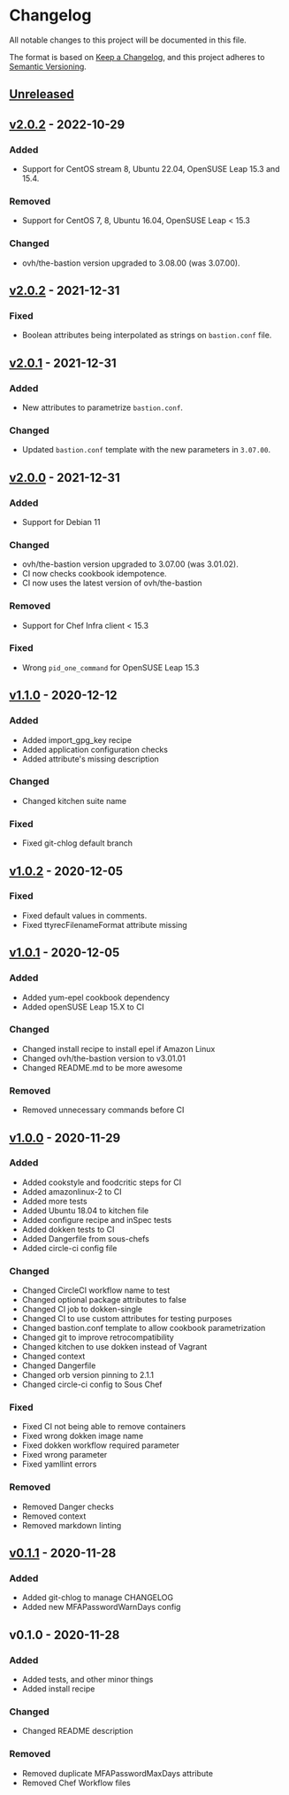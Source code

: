 # Changelog
All notable changes to this project will be documented in this file.

The format is based on [Keep a Changelog](https://keepachangelog.com/en/1.0.0/),
and this project adheres to [Semantic Versioning](https://semver.org/spec/v2.0.0.html).

<a name="unreleased"></a>
## [Unreleased]

<a name="v3.0.0"></a>
## [v2.0.2] - 2022-10-29

### Added
- Support for CentOS stream 8, Ubuntu 22.04,
OpenSUSE Leap 15.3 and 15.4.

### Removed
- Support for CentOS 7, 8, Ubuntu 16.04,
OpenSUSE Leap < 15.3

### Changed
- ovh/the-bastion version upgraded to 3.08.00 (was 3.07.00).

<a name="v2.0.2"></a>
## [v2.0.2] - 2021-12-31

### Fixed
- Boolean attributes being interpolated as strings on `bastion.conf` file.

<a name="v2.0.1"></a>
## [v2.0.1] - 2021-12-31

### Added
- New attributes to parametrize `bastion.conf`.

### Changed
- Updated `bastion.conf` template  with the new parameters in `3.07.00`.

<a name="v2.0.0"></a>
## [v2.0.0] - 2021-12-31

### Added
- Support for Debian 11

### Changed
- ovh/the-bastion version upgraded to 3.07.00 (was 3.01.02).
- CI now checks cookbook idempotence.
- CI now uses the latest version of ovh/the-bastion

### Removed
- Support for Chef Infra client < 15.3

### Fixed
- Wrong `pid_one_command` for OpenSUSE Leap 15.3

<a name="v1.1.0"></a>
## [v1.1.0] - 2020-12-12
### Added
- Added import_gpg_key recipe
- Added application configuration checks
- Added attribute's missing description

### Changed
- Changed kitchen suite name

### Fixed
- Fixed git-chlog default branch


<a name="v1.0.2"></a>
## [v1.0.2] - 2020-12-05
### Fixed
- Fixed default values in comments.
- Fixed ttyrecFilenameFormat attribute missing


<a name="v1.0.1"></a>
## [v1.0.1] - 2020-12-05
### Added
- Added yum-epel cookbook dependency
- Added openSUSE Leap 15.X to CI

### Changed
- Changed install recipe to install epel if Amazon Linux
- Changed ovh/the-bastion version to v3.01.01
- Changed README.md to be more awesome

### Removed
- Removed unnecessary commands before CI


<a name="v1.0.0"></a>
## [v1.0.0] - 2020-11-29
### Added
- Added cookstyle and foodcritic steps for CI
- Added amazonlinux-2 to CI
- Added more tests
- Added Ubuntu 18.04 to kitchen file
- Added configure recipe and inSpec tests
- Added dokken tests to CI
- Added Dangerfile from sous-chefs
- Added circle-ci config file

### Changed
- Changed CircleCI workflow name to test
- Changed optional package attributes to false
- Changed CI job to dokken-single
- Changed CI to use custom attributes for testing purposes
- Changed bastion.conf template to allow cookbook parametrization
- Changed git to improve retrocompatibility
- Changed kitchen to use dokken instead of Vagrant
- Changed context
- Changed Dangerfile
- Changed orb version pinning to 2.1.1
- Changed circle-ci config to Sous Chef

### Fixed
- Fixed CI not being able to remove containers
- Fixed wrong dokken image name
- Fixed dokken workflow required parameter
- Fixed wrong parameter
- Fixed yamllint errors

### Removed
- Removed Danger checks
- Removed context
- Removed markdown linting


<a name="v0.1.1"></a>
## [v0.1.1] - 2020-11-28
### Added
- Added git-chlog to manage CHANGELOG
- Added new MFAPasswordWarnDays config


<a name="v0.1.0"></a>
## v0.1.0 - 2020-11-28
### Added
- Added tests, and other minor things
- Added install recipe

### Changed
- Changed README description

### Removed
- Removed duplicate MFAPasswordMaxDays attribute
- Removed Chef Workflow files


[Unreleased]: https://github.com/axl89/ovh_the_bastion/compare/v3.0.0...main
[v3.0.0]: https://github.com/axl89/ovh_the_bastion/compare/v2.0.2...v3.0.0
[v2.0.2]: https://github.com/axl89/ovh_the_bastion/compare/v2.0.1...v2.0.2
[v2.0.1]: https://github.com/axl89/ovh_the_bastion/compare/v2.0.0...v2.0.1
[v2.0.0]: https://github.com/axl89/ovh_the_bastion/compare/v1.1.0...v2.0.0
[v1.1.0]: https://github.com/axl89/ovh_the_bastion/compare/v1.0.2...v1.1.0
[v1.0.2]: https://github.com/axl89/ovh_the_bastion/compare/v1.0.1...v1.0.2
[v1.0.1]: https://github.com/axl89/ovh_the_bastion/compare/v1.0.0...v1.0.1
[v1.0.0]: https://github.com/axl89/ovh_the_bastion/compare/v0.1.1...v1.0.0
[v0.1.1]: https://github.com/axl89/ovh_the_bastion/compare/v0.1.0...v0.1.1
